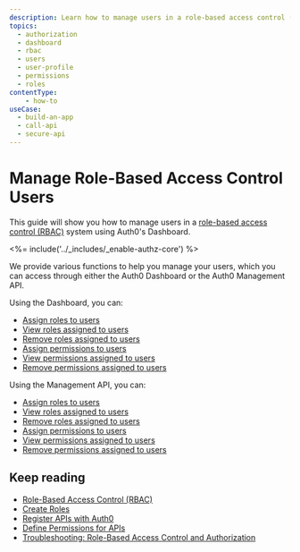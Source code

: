 ```yaml
---
description: Learn how to manage users in a role-based access control (RBAC) system using the Auth0 Management Dashboard. For use with Auth0's API Authorization Core feature set.
topics:
  - authorization
  - dashboard
  - rbac
  - users
  - user-profile
  - permissions
  - roles
contentType: 
    - how-to
useCase:
  - build-an-app
  - call-api
  - secure-api
---
```

# Manage Role-Based Access Control Users

This guide will show you how to manage users in a [role-based access control (RBAC)](/authorization/concepts/rbac) system using Auth0's Dashboard.

<%= include('../_includes/_enable-authz-core') %>

We provide various functions to help you manage your users, which you can access through either the Auth0 Dashboard or the Auth0 Management API.

Using the Dashboard, you can:
- [Assign roles to users](/authorization/guides/dashboard/assign-roles-users)
- [View roles assigned to users](/authorization/guides/dashboard/view-user-roles)
- [Remove roles assigned to users](/authorization/guides/dashboard/remove-user-roles)
- [Assign permissions to users](/authorization/guides/dashboard/assign-permissions-users)
- [View permissions assigned to users](/authorization/guides/dashboard/view-user-permissions)
- [Remove permissions assigned to users](/authorization/guides/dashboard/remove-user-permissions)

Using the Management API, you can:
- [Assign roles to users](/authorization/guides/api/assign-roles-users)
- [View roles assigned to users](/authorization/guides/api/view-user-roles)
- [Remove roles assigned to users](/authorization/guides/api/remove-user-roles)
- [Assign permissions to users](/authorization/guides/api/assign-permissions-users)
- [View permissions assigned to users](/authorization/guides/api/view-user-permissions)
- [Remove permissions assigned to users](/authorization/guides/api/remove-user-permissions)

## Keep reading

- [Role-Based Access Control (RBAC)](/authorization/concepts/rbac)
- [Create Roles](/authorization/guides/dashboard/create-roles)
- [Register APIs with Auth0](/architecture-scenarios/mobile-api/part-2#create-the-api)
- [Define Permissions for APIs](/scopes/current/guides/define-api-scopes-dashboard)
- [Troubleshooting: Role-Based Access Control and Authorization](/authorization/concepts/troubleshooting)
